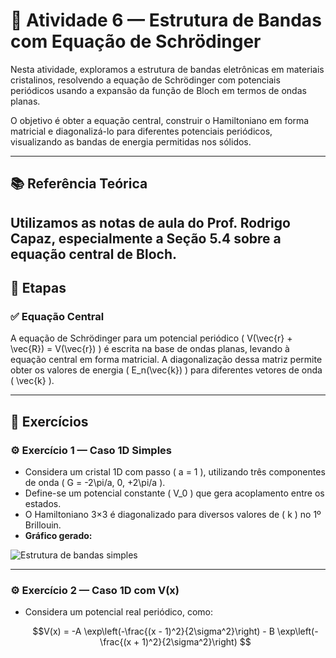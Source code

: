 # 🔬 Atividade 6 — Estrutura de Bandas com Equação de Schrödinger

Nesta atividade, exploramos a estrutura de bandas eletrônicas em materiais cristalinos, resolvendo a equação de Schrödinger com potenciais periódicos usando a expansão da função de Bloch em termos de ondas planas.

O objetivo é obter a equação central, construir o Hamiltoniano em forma matricial e diagonalizá-lo para diferentes potenciais periódicos, visualizando as bandas de energia permitidas nos sólidos.

---

## 📚 Referência Teórica

Utilizamos as **notas de aula do Prof. Rodrigo Capaz**, especialmente a **Seção 5.4** sobre a equação central de Bloch.
---

## 🧮 Etapas

### ✅ Equação Central

A equação de Schrödinger para um potencial periódico \( V(\vec{r} + \vec{R}) = V(\vec{r}) \) é escrita na base de ondas planas, levando à equação central em forma matricial. A diagonalização dessa matriz permite obter os valores de energia \( E_n(\vec{k}) \) para diferentes vetores de onda \( \vec{k} \).

---

## 🧪 Exercícios

### ⚙️ Exercício 1 — Caso 1D Simples

- Considera um cristal 1D com passo \( a = 1 \), utilizando três componentes de onda \( G = -2\pi/a, 0, +2\pi/a \).
- Define-se um potencial constante \( V_0 \) que gera acoplamento entre os estados.
- O Hamiltoniano 3×3 é diagonalizado para diversos valores de \( k \) no 1º Brillouin.
- **Gráfico gerado:**

![Estrutura de bandas simples](./banda_caso1.png)

---

### ⚙️ Exercício 2 — Caso 1D com V(x)

- Considera um potencial real periódico, como:
  
  ```math
  V(x) = -A \exp\left(-\frac{(x - 1)^2}{2\sigma^2}\right) - B \exp\left(-\frac{(x + 1)^2}{2\sigma^2}\right)
